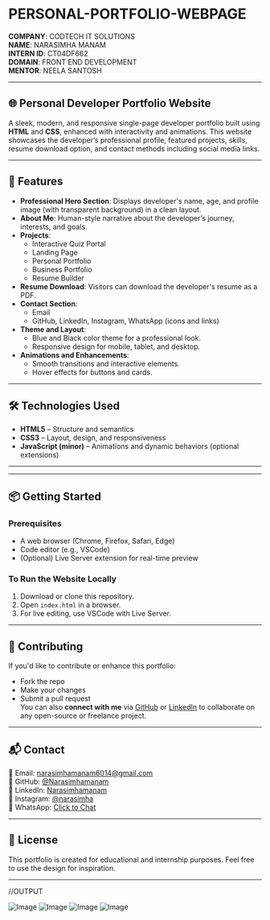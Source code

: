 # PERSONAL-PORTFOLIO-WEBPAGE

**COMPANY**: CODTECH IT SOLUTIONS  
**NAME**: NARASIMHA MANAM  
**INTERN ID**: CT04DF662  
**DOMAIN**: FRONT END DEVELOPMENT  
**MENTOR**: NEELA SANTOSH

---

## 🌐 Personal Developer Portfolio Website

A sleek, modern, and responsive single-page developer portfolio built using **HTML** and **CSS**, enhanced with interactivity and animations. This website showcases the developer’s professional profile, featured projects, skills, resume download option, and contact methods including social media links.

---

## 🚀 Features

- **Professional Hero Section**: Displays developer's name, age, and profile image (with transparent background) in a clean layout.
- **About Me**: Human-style narrative about the developer’s journey, interests, and goals.
- **Projects**:
  - Interactive Quiz Portal
  - Landing Page
  - Personal Portfolio
  - Business Portfolio
  - Resume Builder
- **Resume Download**: Visitors can download the developer's resume as a PDF.
- **Contact Section**: 
  - Email
  - GitHub, LinkedIn, Instagram, WhatsApp (icons and links)
- **Theme and Layout**:
  - Blue and Black color theme for a professional look.
  - Responsive design for mobile, tablet, and desktop.
- **Animations and Enhancements**:
  - Smooth transitions and interactive elements.
  - Hover effects for buttons and cards.

---

## 🛠️ Technologies Used

- **HTML5** – Structure and semantics
- **CSS3** – Layout, design, and responsiveness
- **JavaScript (minor)** – Animations and dynamic behaviors (optional extensions)

---


---

## 📦 Getting Started

### Prerequisites

- A web browser (Chrome, Firefox, Safari, Edge)
- Code editor (e.g., VSCode)
- (Optional) Live Server extension for real-time preview

### To Run the Website Locally

1. Download or clone this repository.
2. Open `index.html` in a browser.
3. For live editing, use VSCode with Live Server.

---

## 🤝 Contributing

If you'd like to contribute or enhance this portfolio:
- Fork the repo
- Make your changes
- Submit a pull request  
You can also **connect with me** via [GitHub](https://github.com/Narasimhamanam) or [LinkedIn](https://www.linkedin.com/in//narasimha-manam-032a9634b) to collaborate on any open-source or freelance project.

---

## 📬 Contact

📧 Email: narasimhamanam6014@gmail.com  
🔗 GitHub: [@Narasimhamanam](https://github.com/Narasimhamanam)  
💼 LinkedIn: [Narasimhamanam](https://www.linkedin.com/in/narasimha-manam-032a9634b)  
📸 Instagram: [@narasimha](https://www.instagram.com/narasimhachowdary_)  
📱 WhatsApp: [Click to Chat](https://wa.me/917386464170)

---

## 📄 License

This portfolio is created for educational and internship purposes. Feel free to use the design for inspiration.

---


//OUTPUT

![Image](https://github.com/user-attachments/assets/3a9db8e9-f969-4046-9a44-38fdf9edb0f5)
![Image](https://github.com/user-attachments/assets/291e74c3-b447-4a7a-be2f-fa16fd4e9c2d)
![Image](https://github.com/user-attachments/assets/649568ff-2e47-4ef4-bd89-c1b5cd671692)
![Image](https://github.com/user-attachments/assets/efb13ac3-2b4a-4425-8259-03414c37d9da)
